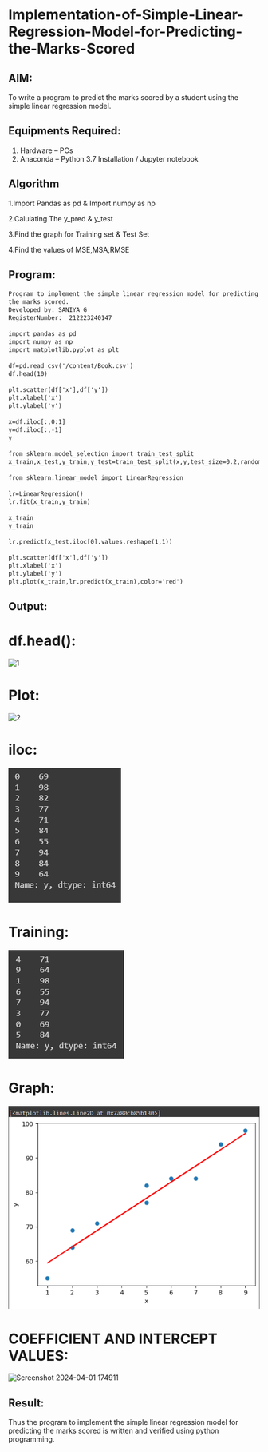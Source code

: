# Implementation-of-Simple-Linear-Regression-Model-for-Predicting-the-Marks-Scored

## AIM:
To write a program to predict the marks scored by a student using the simple linear regression model.

## Equipments Required:
1. Hardware – PCs
2. Anaconda – Python 3.7 Installation / Jupyter notebook

## Algorithm
1.Import Pandas as pd & Import numpy as np

2.Calulating The y_pred & y_test

3.Find the graph for Training set & Test Set

4.Find the values of MSE,MSA,RMSE

## Program:
``````
Program to implement the simple linear regression model for predicting the marks scored.
Developed by: SANIYA G
RegisterNumber:  212223240147

import pandas as pd
import numpy as np
import matplotlib.pyplot as plt

df=pd.read_csv('/content/Book.csv')
df.head(10)

plt.scatter(df['x'],df['y'])
plt.xlabel('x')
plt.ylabel('y')

x=df.iloc[:,0:1]
y=df.iloc[:,-1]
y

from sklearn.model_selection import train_test_split
x_train,x_test,y_train,y_test=train_test_split(x,y,test_size=0.2,random_state=0)

from sklearn.linear_model import LinearRegression

lr=LinearRegression()
lr.fit(x_train,y_train)

x_train
y_train

lr.predict(x_test.iloc[0].values.reshape(1,1))

plt.scatter(df['x'],df['y'])
plt.xlabel('x')
plt.ylabel('y')
plt.plot(x_train,lr.predict(x_train),color='red')
``````

## Output:
# df.head():
![1](https://github.com/saniyaganesamoorthy/Implementation-of-Simple-Linear-Regression-Model-for-Predicting-the-Marks-Scored/assets/145742583/bb45234f-500d-4618-bae8-caef8f3263df)
# Plot:
![2](https://github.com/saniyaganesamoorthy/Implementation-of-Simple-Linear-Regression-Model-for-Predicting-the-Marks-Scored/assets/145742583/207f5475-dc37-469d-8481-1ba57f321ab5)
# iloc:
![Alt text](3.png)
# Training:
![Alt text](4.png)
# Graph:
![Alt text](5.png)

# COEFFICIENT AND INTERCEPT VALUES:
![Screenshot 2024-04-01 174911](https://github.com/saniyaganesamoorthy/Implementation-of-Simple-Linear-Regression-Model-for-Predicting-the-Marks-Scored/assets/145742583/5146b1c3-50f5-4343-97d6-d7b0d9996f9a)


## Result:
Thus the program to implement the simple linear regression model for predicting the marks scored is written and verified using python programming.
